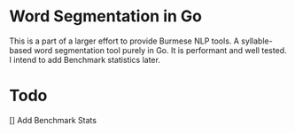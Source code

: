 # Word Segmentation in Go
This is a part of a larger effort to provide Burmese NLP tools. A syllable-based word segmentation tool purely in Go. 
It is performant and well tested. I intend to add Benchmark statistics later.

# Todo
[] Add Benchmark Stats
